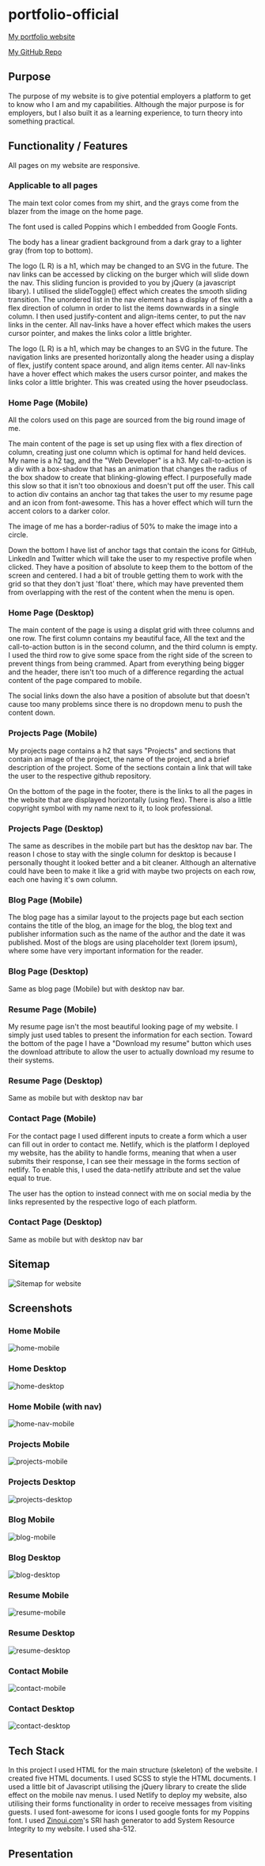 # portfolio-official

[My portfolio website](https://lachlyn-reynolds.netlify.app/)

[My GitHub Repo](https://github.com/LachlynR/portfolio-official)

## Purpose

The purpose of my website is to give potential employers a platform to get to know who I am and my capabilities. Although the major purpose is for employers, but I also built it as a learning experience, to turn theory into something practical.

## Functionality / Features

All pages on my website are responsive.

### Applicable to all pages

The main text color comes from my shirt, and the grays come from the blazer from the image on the home page.

The font used is called Poppins which I embedded from Google Fonts.

The body has a linear gradient background from a dark gray to a lighter gray (from top to bottom).

The logo (L R) is a h1, which may be changed to an SVG in the future. The nav links can be accessed by clicking on the burger which will slide down the nav. This sliding funcion is provided to you by jQuery (a javascript libary). I utilised the slideToggle() effect which creates the smooth sliding transition. The unordered list in the nav element has a display of flex with a flex direction of column in order to list the items downwards in a single column. I then used justify-content and align-items center, to put the nav links in the center. All nav-links have a hover effect which makes the users cursor pointer, and makes the links color a little brighter.

The logo (L R) is a h1, which may be changes to an SVG in the future. The navigation links are presented horizontally along the header using a display of flex, justify content space around, and align items center. All nav-links have a hover effect which makes the users cursor pointer, and makes the links color a little brighter. This was created using the hover pseudoclass.

### Home Page (Mobile)

All the colors used on this page are sourced from the big round image of me.

The main content of the page is set up using flex with a flex direction of column, creating just one column which is optimal for hand held devices. My name is a h2 tag, and the "Web Developer" is a h3. My call-to-action is a div with a box-shadow that has an animation that changes the radius of the box shadow to create that blinking-glowing effect. I purposefully made this slow so that it isn't too obnoxious and doesn't put off the user. This call to action div contains an anchor tag that takes the user to my resume page and an icon from font-awesome. This has a hover effect which will turn the accent colors to a darker color.

The image of me has a border-radius of 50% to make the image into a circle.

Down the bottom I have list of anchor tags that contain the icons for GitHub, LinkedIn and Twitter which will take the user to my respective profile when clicked. They have a position of absolute to keep them to the bottom of the screen and centered. I had a bit of trouble getting them to work with the grid so that they don't just 'float' there, which may have prevented them from overlapping with the rest of the content when the menu is open.

### Home Page (Desktop)

The main content of the page is using a displat grid with three columns and one row. The first column contains my beautiful face, All the text and the call-to-action button is in the second column, and the third column is empty. I used the third row to give some space from the right side of the screen to prevent things from being crammed. Apart from everything being bigger and the header, there isn't too much of a difference regarding the actual content of the page compared to mobile.

The social links down the also have a position of absolute but that doesn't cause too many problems since there is no dropdown menu to push the content down.

### Projects Page (Mobile)

My projects page contains a h2 that says "Projects" and sections that contain an image of the project, the name of the project, and a brief description of the project. Some of the sections contain a link that will take the user to the respective github repository.

On the bottom of the page in the footer, there is the links to all the pages in the website that are displayed horizontally (using flex). There is also a little copyright symbol with my name next to it, to look professional.

### Projects Page (Desktop)

The same as describes in the mobile part but has the desktop nav bar. The reason I chose to stay with the single column for desktop is because I personally thought it looked better and a bit cleaner. Although an alternative could have been to make it like a grid with maybe two projects on each row, each one having it's own column.

### Blog Page (Mobile)

The blog page has a similar layout to the projects page but each section contains the title of the blog, an image for the blog, the blog text and publisher information such as the name of the author and the date it was published. Most of the blogs are using placeholder text (lorem ipsum), where some have very important information for the reader.

### Blog Page (Desktop)

Same as blog page (Mobile) but with desktop nav bar.

### Resume Page (Mobile)

My resume page isn't the most beautiful looking page of my website. I simply just used tables to present the information for each section. Toward the bottom of the page I have a "Download my resume" button which uses the download attribute to allow the user to actually download my resume to their systems.

### Resume Page (Desktop)

Same as mobile but with desktop nav bar

### Contact Page (Mobile)

For the contact page I used different inputs to create a form which a user can fill out in order to contact me. Netlify, which is the platform I deployed my website, has the ability to handle forms, meaning that when a user submits their response, I can see their message in the forms section of netlify. To enable this, I used the data-netlify attribute and set the value equal to true.

The user has the option to instead connect with me on social media by the links represented by the respective logo of each platform.

### Contact Page (Desktop)

Same as mobile but with desktop nav bar

## Sitemap

![Sitemap for website](https://raw.githubusercontent.com/LachlynR/portfolio-official/master/Planning/Wireframes/SITEMAP.png)

## Screenshots

### Home Mobile

![home-mobile](https://github.com/LachlynR/portfolio-official/blob/master/images/website-screenshots/home-mobile.jpg?raw=true)

### Home Desktop

![home-desktop](https://github.com/LachlynR/portfolio-official/blob/master/images/website-screenshots/home-desktop.png?raw=true)

### Home Mobile (with nav)

![home-nav-mobile](https://github.com/LachlynR/portfolio-official/blob/master/images/website-screenshots/home-nav-mobile.jpg?raw=true)

### Projects Mobile

![projects-mobile](https://github.com/LachlynR/portfolio-official/blob/master/images/website-screenshots/project-mobile.jpg?raw=true)

### Projects Desktop

![projects-desktop](https://github.com/LachlynR/portfolio-official/blob/master/images/website-screenshots/projects-desktop.png?raw=true)

### Blog Mobile

![blog-mobile](https://github.com/LachlynR/portfolio-official/blob/master/images/website-screenshots/blog-mobile.jpg?raw=true)

### Blog Desktop

![blog-desktop](https://github.com/LachlynR/portfolio-official/blob/master/images/website-screenshots/blog-desktop.png?raw=true)

### Resume Mobile

![resume-mobile](https://github.com/LachlynR/portfolio-official/blob/master/images/website-screenshots/resume-mobile.jpg?raw=true)

### Resume Desktop

![resume-desktop](https://github.com/LachlynR/portfolio-official/blob/master/images/website-screenshots/resume-desktop.png?raw=true)

### Contact Mobile

![contact-mobile](https://github.com/LachlynR/portfolio-official/blob/master/images/website-screenshots/contact-mobile.jpg?raw=true)

### Contact Desktop

![contact-desktop](https://github.com/LachlynR/portfolio-official/blob/master/images/website-screenshots/contact-desktop.png?raw=true)

## Tech Stack

In this project I used HTML for the main structure (skeleton) of the website. I created five HTML documents.
I used SCSS to style the HTML documents.
I used a little bit of Javascript utilising the jQuery library to create the slide effect on the mobile nav menus.
I used Netlify to deploy my website, also utilising their forms functionality in order to receive messages from visiting guests.
I used font-awesome for icons
I used google fonts for my Poppins font.
I used [Zinoui.com](https://zinoui.com/tools/sri-generator)'s SRI hash generator to add System Resource Integrity to my website. I used sha-512.

## Presentation
